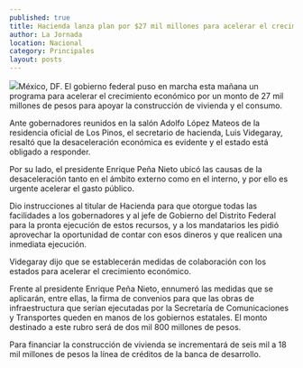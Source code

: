 ```yaml
---
published: true
title: Hacienda lanza plan por $27 mil millones para acelerar el crecimiento
author: La Jornada
location: Nacional
category: Principales
layout: posts
---
```


![](http://i.imgur.com/UAV4mLhm.jpg)México, DF. El gobierno federal puso en marcha esta mañana un programa para acelerar el crecimiento económico por un monto de 27 mil millones de pesos para apoyar la construcción de vivienda y el consumo.

Ante gobernadores reunidos en la salón Adolfo López Mateos de la residencia oficial de Los Pinos, el secretario de hacienda, Luis Videgaray, resaltó que la desaceleración económica es evidente y el estado está obligado a responder.

Por su lado, el presidente Enrique Peña Nieto ubicó las causas de la desaceleración tanto en el ámbito externo como en el interno, y por ello es urgente acelerar el gasto público.

Dio instrucciones al titular de Hacienda para que otorgue todas las facilidades a los gobernadores y al jefe de Gobierno del Distrito Federal para la pronta ejecución de estos recursos, y a los mandatarios les pidió aprovechar la oportunidad de contar con esos dineros y que realicen una inmediata ejecución.

Videgaray dijo que se establecerán medidas de colaboración con los estados para acelerar el crecimiento económico.

Frente al presidente Enrique Peña Nieto, ennumeró las medidas que se aplicarán, entre ellas, la firma de convenios para que las obras de infraestructura que serían ejecutadas por la Secretaría de Comunicaciones y Transportes queden en manos de los gobiernos estatales. El monto destinado a este rubro será de dos mil 800 millones de pesos.

Para financiar la construcción de vivienda se incrementará de seis mil a 18 mil millones de pesos la línea de créditos de la banca de desarrollo.

